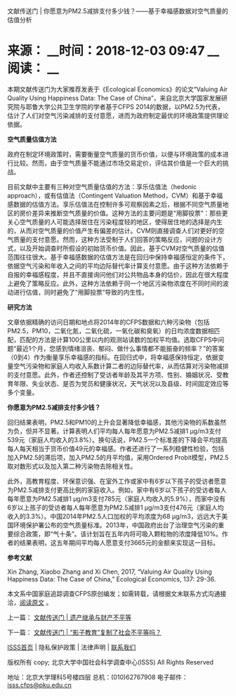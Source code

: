  文献传送门 | 你愿意为PM2.5减排支付多少钱？——基于幸福感数据对空气质量的估值分析

# 来源： __时间：2018-12-03 09:47 __阅读： __

本期文献传送门为大家推荐发表于《Ecological Economics》的论文“Valuing Air Quality Using Happiness
Data: The Case of China”，来自北京大学国家发展研究院与耶鲁大学公共卫生学院的学者基于CFPS
2014的数据，以PM2.5为代表，估计了人们对空气污染减排的支付意愿，进而为政府制定最优的环境政策提供理论依据。



**空气质量估值方法**



政府在制定环境政策时，需要衡量空气质量的货币价值，以便与环境政策的成本进行比较。然而，由于空气质量不能通过市场交易定价，评估其价值是一个巨大的挑战。



目前文献中主要有三种对空气质量估值的方法：享乐估值法（hedonic approach），或有估值法（Contingent Valuation
Method，CVM）和基于幸福感数据的估值方法。享乐估值法在控制许多可观察因素之后，根据不同空气质量地区的房价差异来推断空气质量的价值。这种方法的主要问题是“用脚投票”：那些更关心空气质量的人可能选择居住在污染程度轻的地区，使得居住地的选择是内生的，从而对空气质量的价值产生有偏差的估计。CVM则直接调查人们对更好的空气质量的支付意愿。然而，这种方法受制于人们回答的策略反应，问题的设计方式，以及开始调查时所假设的初始货币价值。因此，基于CVM对空气质量的估值范围往往很大。基于幸福感数据的估值方法是在回归中保持幸福感恒定的条件下，依据空气污染和年收入之间的平均边际替代率计算支付意愿。由于这种方法依赖于自报的幸福感程度，并且不直接询问他们对公共物品本身的估价，因此在很大程度上避免了策略反应。此外，这种方法依赖于同一个地区污染物浓度在不同时间的波动进行估值，同时避免了“用脚投票”导致的内生性。



**研究方法**



文章依据精确的访问日期和地点将2014年的CFPS数据和六种污染物（包括PM2.5，PM10，二氧化氮，二氧化硫，一氧化碳和臭氧）的日均浓度数据相匹配，匹配的方法是计算100公里以内的观测站读数的加权平均值。选取CFPS中问题“最近1个月，您感到情绪沮丧、郁闷、做什么事情都不能振奋的频率？”的答案（0到4）作为衡量享乐幸福感的指标。在回归式中，将幸福感保持恒定，依据变量空气污染物和家庭人均收入系数计算二者的边际替代率，从而估算对污染物减排的支付意愿。此外，作者还控制了受访者年龄及其平方项、性别、婚姻状况、受教育年限、失业状态、是否为党员和健康状况，天气状况以及县级、时间固定效应等多个变量。



**你愿意为PM2.5减排支付多少钱？**



回归结果表明，PM2.5和PM10的上升会显著降低幸福感，其他污染物的系数虽然为负，但并不显著。计算表明人们平均每人每年愿意为PM2.5减排1
μg/m3支付539元（家庭人均收入的3.8%）。换句话说，PM2.5一个标准差的下降会平均提高每人每天相当于货币价值49元的幸福感。作者还进行了一系列稳健性检验，包括加入PM2.5的滞后项，加入PM2.5的月平均值，采用Ordered
Probit模型，PM2.5取对数形式以及加入第二种污染物去除相关性。



此外，高教育程度、环保意识强、在室外工作或家中有6岁以下孩子的受访者愿意为PM2.5减排支付更高比例的家庭收入。例如，家中有6岁以下孩子的受访者每人每年愿意为PM2.5减排1
μg/m3支付785元（家庭人均收入的5.9%），而家中没有6岁以上孩子的受访者每人每年愿意为PM2.5减排1
μg/m3支付476元（家庭人均收入的3.3%）。中国2014年PM2.5人口加权的平均浓度为68
μg/m3，远远大于美国环境保护署公布的空气质量标准。2013年，中国政府出台了治理空气污染的重要综合政策，即“气十条”。该计划旨在五年内将可吸入颗粒物的浓度降低10%。作者的结果表明，这五年期间平均每人愿意支付3665元的金额来实现这一目标。





**参考文献**



Xin Zhang, Xiaobo Zhang and Xi Chen, 2017, “Valuing Air Quality Using
Happiness Data: The Case of China,” Ecological Economics, 137: 29-36.



本文系中国家庭追踪调查CFPS原创编发；如需转载，请根据文末联系方式沟通接洽，[阅读原文](https://mp.weixin.qq.com/s/T4Jx3nycB41zj7IdrTcE1Q)
。



上一篇： [文献传送门 | 遗产继承与财产不平等](1295916.htm)

下一篇： [文献传送门 | “影子教育”复制了社会不平等吗？](1295918.htm)

[ISSS首页](http://www.isss.pku.edu.cn/) | 隐私保护政策 | 法律声明 |
[联系我们](../../lxwm/index.htm)

版权所有 copy; 北京大学中国社会科学调查中心(ISSS) All Rights Reserved

地址：北京大学理科5号楼四层 总机：(010)62767908 电子邮件：isss.cfps@pku.edu.cn


